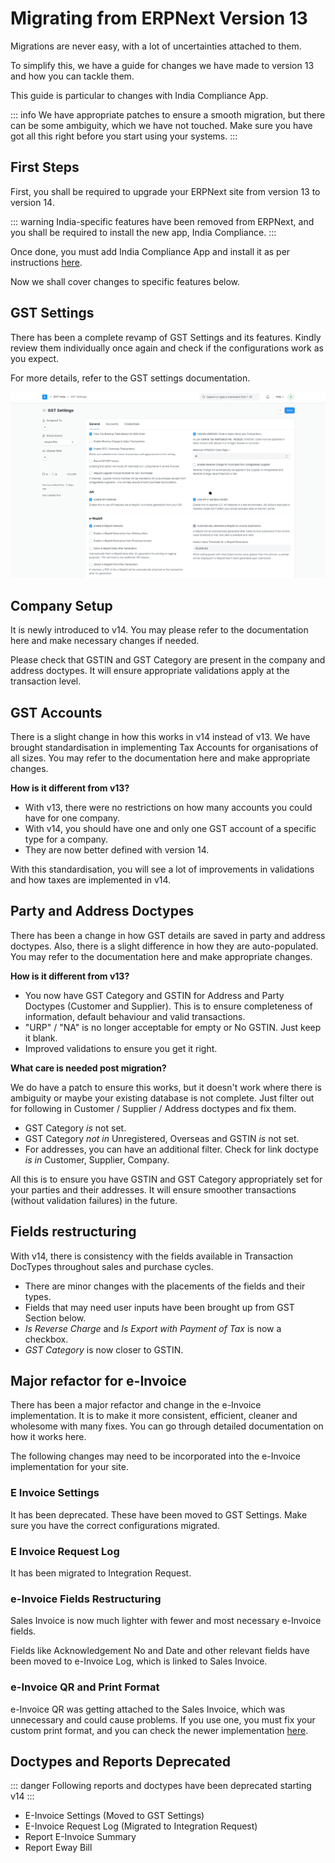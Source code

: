 # Migrating from ERPNext Version 13

Migrations are never easy, with a lot of uncertainties attached to them.

To simplify this, we have a guide for changes we have made to version 13 and how you can tackle them.

This guide is particular to changes with India Compliance App.

::: info
We have appropriate patches to ensure a smooth migration, but there can be some ambiguity, which we have not touched. Make sure you have got all this right before you start using your systems.
:::

## First Steps

First, you shall be required to upgrade your ERPNext site from version 13 to version 14.

::: warning
India-specific features have been removed from ERPNext, and you shall be required to install the new app, India Compliance.
:::

Once done, you must add India Compliance App and install it as per instructions [here](../getting-started/installation#self-hosted).

Now we shall cover changes to specific features below.

## GST Settings

There has been a complete revamp of GST Settings and its features. Kindly review them individually once again and check if the configurations work as you expect.

For more details, refer to the GST settings documentation.

![gst-settings](./assets/gst_settings.gif)

## Company Setup

It is newly introduced to v14. You may please refer to the documentation here and make necessary changes if needed.

Please check that GSTIN and GST Category are present in the company and address doctypes. It will ensure appropriate validations apply at the transaction level.

## GST Accounts

There is a slight change in how this works in v14 instead of v13. We have brought standardisation in implementing Tax Accounts for organisations of all sizes. You may refer to the documentation here and make appropriate changes.

**How is it different from v13?**

- With v13, there were no restrictions on how many accounts you could have for one company.
- With v14, you should have one and only one GST account of a specific type for a company.
- They are now better defined with version 14.

With this standardisation, you will see a lot of improvements in validations and how taxes are implemented in v14.

## Party and Address Doctypes

There has been a change in how GST details are saved in party and address doctypes. Also, there is a slight difference in how they are auto-populated. You may refer to the documentation here and make appropriate changes.

**How is it different from v13?**

- You now have GST Category and GSTIN for Address and Party Doctypes (Customer and Supplier). This is to ensure completeness of information, default behaviour and valid transactions.
- "URP" / "NA" is no longer acceptable for empty or No GSTIN. Just keep it blank.
- Improved validations to ensure you get it right.

**What care is needed post migration?**

We do have a patch to ensure this works, but it doesn't work where there is ambiguity or maybe your existing database is not complete.
Just filter out for following in Customer / Supplier / Address doctypes and fix them.

- GST Category *is* not set.
- GST Category *not in* Unregistered, Overseas and GSTIN *is* not set.
- For addresses, you can have an additional filter. Check for link doctype *is in* Customer, Supplier, Company.

All this is to ensure you have GSTIN and GST Category appropriately set for your parties and their addresses. It will ensure smoother transactions (without validation failures) in the future.

## Fields restructuring

With v14, there is consistency with the fields available in Transaction DocTypes throughout sales and purchase cycles.

- There are minor changes with the placements of the fields and their types.
- Fields that may need user inputs have been brought up from GST Section below.
- *Is Reverse Charge* and *Is Export with Payment of Tax* is now a checkbox.
- *GST Category* is now closer to GSTIN.

## Major refactor for e-Invoice

There has been a major refactor and change in the e-Invoice implementation. It is to make it more consistent, efficient, cleaner and wholesome with many fixes. You can go through detailed documentation on how it works here.

The following changes may need to be incorporated into the e-Invoice implementation for your site.

### E Invoice Settings

It has been deprecated. These have been moved to GST Settings. Make sure you have the correct configurations migrated.

### E Invoice Request Log

It has been migrated to Integration Request.

### e-Invoice Fields Restructuring

Sales Invoice is now much lighter with fewer and most necessary e-Invoice fields.

Fields like Acknowledgement No and Date and other relevant fields have been moved to e-Invoice Log, which is linked to Sales Invoice.

### e-Invoice QR and Print Format

e-Invoice QR was getting attached to the Sales Invoice, which was unnecessary and could cause problems. If you use one, you must fix your custom print format, and you can check the newer implementation [here](./e_invoice_qr.md).

## Doctypes and Reports Deprecated

::: danger
Following reports and doctypes have been deprecated starting v14
:::

- E-Invoice Settings (Moved to GST Settings)
- E-Invoice Request Log (Migrated to Integration Request)
- Report E-Invoice Summary
- Report Eway Bill
